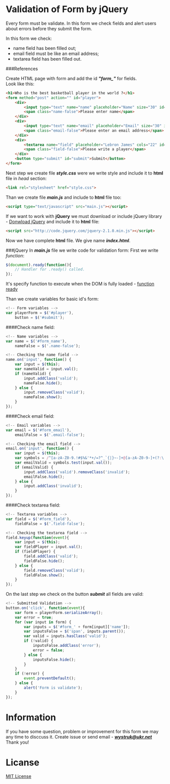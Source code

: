 Validation of Form by jQuery
============================
Every form must be validate. In this form we check fields and alert users about errors before they submit the form.

In this form we check:
- name field has been filled out;
- email field must be like an email address;
- textarea field has been filled out.

###References

Create HTML page with form and add the id ***"form_<name field>"*** for fields.<br/>
Look like this:
```html
<h1>Who is the best basketball player in the world ?</h1>
<form method="post" action="" id="player">
    <div>
        <input type="text" name="name" placeholder="Name" size="30" id="form_name">
        <span class="name-false">Please enter name</span>
    </div>
    <div>
        <input type="text" name="email" placeholder="Email" size="30" id="form_email">
        <span class="email-false">Please enter an email address</span>
    </div>
    <div>
        <textarea name="field" placeholder="Lebron James" cols="22" id="form_field"></textarea>
        <span class="field-false">Please write a player</span>
    </div>
    <button type="submit" id="submit">Submit</button>
</form>
```
Next step we create file ***style.css*** were we write style and include it to **html** file in *head* section:
```html
<link rel="stylesheet" href="style.css">
```

Than we create file ***main.js*** and include to **html** file too:
```html
<script type="text/javascript" src="main.js"></script>
```

If we want to work with **jQuery** we must download or include jQuery library - [Donwload jQuery](http://jquery.com/download/) and include it to **html** file:
```html
<script src="http://code.jquery.com/jquery-2.1.0.min.js"></script>
```

Now we have complete **html** file. We give name ***index.html***.

###jQuery
In ***main.js*** file we write code for validation form:
First we write *function*:
```javascript
$(document).ready(function(){
    // Handler for .ready() called.
});
```
It's specify function to execute when the DOM is fully loaded - [function ready](http://api.jquery.com/ready/)

Than we create variables for basic id's form:
```javascript
<!-- Form variables -->
var playerForm = $('#player'),
    button = $('#submit');
```
####Check name field:
```javascript
<!-- Name variables -->
var name = $('#form_name'),
    nameFalse = $('.name-false');

<!-- Checking the name field -->
name.on('input', function() {
    var input = $(this);
    var nameValid = input.val();
    if (nameValid) {
        input.addClass('valid');
        nameFalse.hide();
    } else {
        input.removeClass('valid');
        nameFalse.show();
    }
});
```

####Check email field:
```javascript
<!-- Email variables -->
var email = $('#form_email'),
    emailFalse = $('.email-false');

<!-- Checking the email field -->
email.on('input', function() {
    var input = $(this);
    var symbols = /^[a-zA-Z0-9.!#$%&'*+/=?^_`{|}~-]+@[a-zA-Z0-9-]+(?:\.[a-zA-Z0-9-]+)*$/;
    var emailValid = symbols.test(input.val());
    if (emailValid) {
        input.addClass('valid').removeClass('invalid');
        emailFalse.hide();
    } else {
        input.addClass('invalid');
    }
});
```

####Check textarea field:
```javascript
<!-- Textarea variables -->
var field = $('#form_field'),
    fieldFalse = $('.field-false');

<!-- Checking the textarea field -->
field.keyup(function(event){
    var input = $(this);
    var fieldPlayer = input.val();
    if (fieldPlayer) {
        field.addClass('valid');
        fieldFalse.hide();
    } else {
        field.removeClass('valid');
        fieldFalse.show();
    }
});
```

On the last step we check on the button ***submit*** all fields are valid:
```javascript
<!-- Submitted Validation -->
button.on('click', function(event){
    var form = playerForm.serializeArray();
    var error = true;
    for (var input in form) {
        var inputs = $('#form_' + form[input]['name']);
        var inputsFalse = $('span', inputs.parent());
        var valid = inputs.hasClass('valid');
        if (!valid) {
            inputsFalse.addClass('error');
            error = false;
        } else {
            inputsFalse.hide();
        }
    }
    if (!error) {
        event.preventDefault();
    } else {
        alert('Form is validate');
    }
});
```

Information
============
If you have some question, problem or improvement for this form we may any time to disccuss it.
Create issue or send email - ***wystruk@ukr.net***
Thank you!

Licanse
========
[MIT License](http://opensource.org/licenses/mit-license.php)

